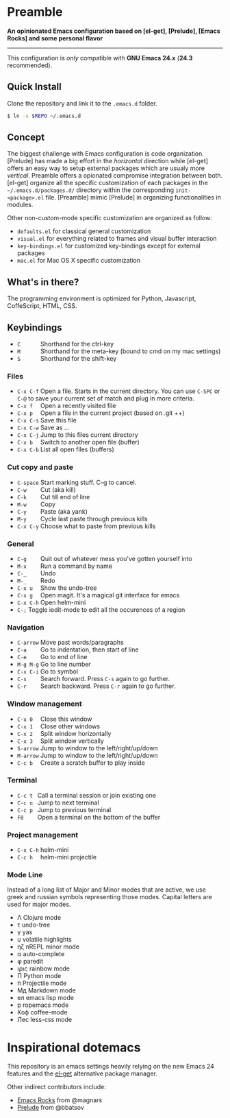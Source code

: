 Preamble
========

**An opinionated Emacs configuration based on [el-get], [Prelude], [Emacs Rocks]
and some personal flavor**

---

This configuration is *only* compatible with **GNU Emacs 24.x** (**24.3** recommended).

## Quick Install

Clone the repository and link it to the `.emacs.d` folder.

```bash
$ ln -s $REPO ~/.emacs.d
```

## Concept

The biggest challenge with Emacs configuration is code organization.
[Prelude] has made a big effort in the *horizontal* direction while
[el-get] offers an easy way to setup external packages which are usualy
more *vertical*. Preamble offers a opionated compromise integration between
both.
[el-get] organize all the specific customization of each packages in the
`~/.emacs.d/packages.d/` directory within the corresponding `init-<package>.el`
file.
[Preamble] mimic [Prelude] in organizing functionalities in modules.

Other non-custom-mode specific customization are organized as follow:

- `defaults.el` for classical general customization
- `visual.el` for everything related to frames and visual buffer interaction
- `key-bindings.el` for customized key-bindings except for external packages
- `mac.el` for Mac OS X specific customization

## What's in there?

The programming environment is optimized for Python, Javascript, CoffeScript, HTML, CSS.

## Keybindings

* `C      ` Shorthand for the ctrl-key
* `M      ` Shorthand for the meta-key (bound to cmd on my mac settings)
* `S      ` Shorthand for the shift-key

### Files

* `C-x C-f` Open a file. Starts in the current directory. You can use `C-SPC` or `C-@` to save your current set of match and plug in more criteria.
* `C-x f  ` Open a recently visited file
* `C-x p  ` Open a file in the current project (based on .git ++)
* `C-x C-s` Save this file
* `C-x C-w` Save as ...
* `C-x C-j` Jump to this files current directory
* `C-x b  ` Switch to another open file (buffer)
* `C-x C-b` List all open files (buffers)

### Cut copy and paste

* `C-space` Start marking stuff. C-g to cancel.
* `C-w    ` Cut (aka kill)
* `C-k    ` Cut till end of line
* `M-w    ` Copy
* `C-y    ` Paste (aka yank)
* `M-y    ` Cycle last paste through previous kills
* `C-x C-y` Choose what to paste from previous kills

### General

* `C-g    ` Quit out of whatever mess you've gotten yourself into
* `M-x    ` Run a command by name
* `C-_    ` Undo
* `M-_    ` Redo
* `C-x u  ` Show the undo-tree
* `C-x g  ` Open magit. It's a magical git interface for emacs
* `C-x C-h` Open helm-mini
* `C-;`     Toggle iedit-mode to edit all the occurences of a region

### Navigation

* `C-arrow` Move past words/paragraphs
* `C-a    ` Go to indentation, then start of line
* `C-e    ` Go to end of line
* `M-g M-g` Go to line number
* `C-x C-i` Go to symbol
* `C-s    ` Search forward. Press `C-s` again to go further.
* `C-r    ` Search backward. Press `C-r` again to go further.

### Window management

* `C-x 0  ` Close this window
* `C-x 1  ` Close other windows
* `C-x 2  ` Split window horizontally
* `C-x 3  ` Split window vertically
* `S-arrow` Jump to window to the left/right/up/down
* `M-arrow` Jump to window to the left/right/up/down
* `C-c b  ` Create a scratch buffer to play inside 

### Terminal

* `C-c t ` Call a terminal session or join existing one
* `C-c n ` Jump to next terminal
* `C-c p ` Jump to previous terminal
* `F8    ` Open a terminal on the bottom of the buffer

### Project management

* `C-x C-h` helm-mini
* `C-c h  ` helm-mini projectile

### Mode Line

Instead of a long list of Major and Minor modes that are active, we use greek
and russian symbols representing those modes. Capital letters are used for
major modes.

* Λ    Clojure mode
* τ    undo-tree
* γ    yas
* υ    volatile highlights
* ηζ   nREPL minor mode
* α    auto-complete
* φ    paredit
* ιρις  rainbow mode
* Π    Python mode
* п    Projectile mode
* Мд   Markdown mode
* ел   emacs lisp mode
* р    ropemacs mode
* Коф  coffee-mode
* Лес  less-css mode

# Inspirational dotemacs

This repository is an emacs settings heavily relying on the new Emacs 24
features and the [el-get](https://github.com/dimitri/el-get) alternative
package manager.

Other indirect contributors include:

* [Emacs Rocks](http://emacsrocks.com) from @magnars
* [Prelude](http://batsov.com/prelude/) from @bbatsov
